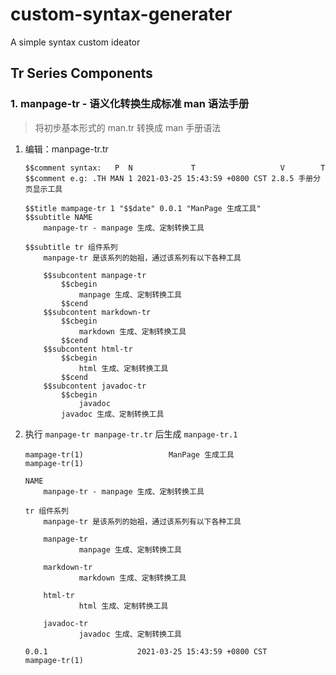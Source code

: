 # custom-syntax-generater

A simple syntax custom ideator

## Tr Series Components

### 1. manpage-tr  - 语义化转换生成标准 man 语法手册

> 将初步基本形式的 man.tr 转换成 man 手册语法

1. 编辑：manpage-tr.tr
    ```
    $$comment syntax:   P  N             T                   V        T
    $$comment e.g: .TH MAN 1 2021-03-25 15:43:59 +0800 CST 2.8.5 手册分页显示工具
    
    $$title mampage-tr 1 "$$date" 0.0.1 "ManPage 生成工具"
    $$subtitle NAME
        manpage-tr - manpage 生成、定制转换工具

    $$subtitle tr 组件系列
        manpage-tr 是该系列的始祖，通过该系列有以下各种工具

        $$subcontent manpage-tr 
            $$cbegin
                manpage 生成、定制转换工具
            $$cend
        $$subcontent markdown-tr 
            $$cbegin
                markdown 生成、定制转换工具
            $$cend
        $$subcontent html-tr
            $$cbegin
                html 生成、定制转换工具
            $$cend
        $$subcontent javadoc-tr 
            $$cbegin
                javadoc
            javadoc 生成、定制转换工具
   ```


2. 执行 `manpage-tr manpage-tr.tr` 后生成 `manpage-tr.1`

    ```tr
    mampage-tr(1)                   ManPage 生成工具                  mampage-tr(1)

    NAME
        manpage-tr - manpage 生成、定制转换工具

    tr 组件系列
        manpage-tr 是该系列的始祖，通过该系列有以下各种工具

        manpage-tr
                manpage 生成、定制转换工具

        markdown-tr
                markdown 生成、定制转换工具

        html-tr
                html 生成、定制转换工具

        javadoc-tr
                javadoc 生成、定制转换工具

    0.0.1                    2021-03-25 15:43:59 +0800 CST            mampage-tr(1)
    ```

